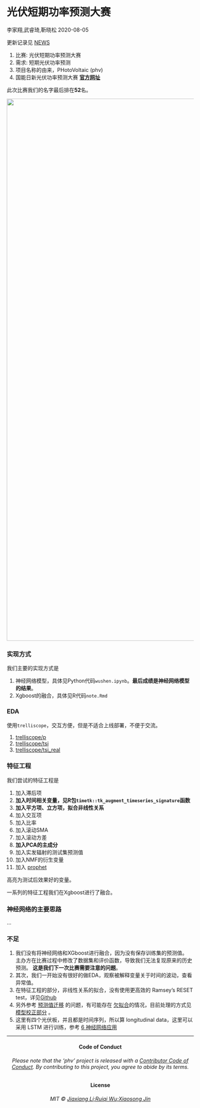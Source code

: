 光伏短期功率预测大赛
================
李家翔,武睿琦,靳晓松
2020-08-05

<!-- README.md is generated from README.Rmd. Please edit that file -->

更新记录见 [NEWS](NEWS.md)

1.  比赛: 光伏短期功率预测大赛
2.  需求: 短期光伏功率预测
3.  项目名称的由来，PHotoVoltaic (phv)
4.  国能日新光伏功率预测大赛
    [**官方网址**](http://www.dcjingsai.com/common/cmpt/%E5%9B%BD%E8%83%BD%E6%97%A5%E6%96%B0%E5%85%89%E4%BC%8F%E5%8A%9F%E7%8E%87%E9%A2%84%E6%B5%8B%E5%A4%A7%E8%B5%9B_%E7%AB%9E%E8%B5%9B%E4%BF%A1%E6%81%AF.html)

此次比赛我们的名字最后排在**52**名。

<img src="pic/rank.png" width="1460" />

### 实现方式

我们主要的实现方式是

1.  神经网络模型，具体见Python代码`wushen.ipynb`。**最后成绩是神经网络模型的结果**。
2.  Xgboost的融合，具体见R代码`note.Rmd`

### EDA

使用`trelliscope`，交互方便，但是不适合上线部署，不便于交流。

1.  [trelliscope/p](https://jiaxiangbu.github.io/phv//trelliscope/p/index.html)
2.  [trelliscope/tsi](https://jiaxiangbu.github.io/phv//trelliscope/tsi/index.html)
3.  [trelliscope/tsi\_real](https://jiaxiangbu.github.io/phv//trelliscope/tsi_real/index.html)

### 特征工程

我们尝试的特征工程是

1.  加入滞后项
2.  **加入时间相关变量，见R包`timetk::tk_augment_timeseries_signature`函数**
3.  **加入平方项、立方项，拟合非线性关系**
4.  加入交互项
5.  加入比率
6.  加入滚动SMA
7.  加入滚动方差
8.  **加入PCA的主成分**
9.  加入实发辐射的测试集预测值
10. 加入NMF的衍生变量
11. 加入 [prophet](https://github.com/facebook/prophet)

高亮为测试后效果好的变量。

一系列的特征工程我们在Xgboost进行了融合。

### 神经网络的主要思路

…

### 不足

1.  我们没有将神经网络和XGboost进行融合，因为没有保存训练集的预测值。
    主办方在比赛过程中修改了数据集和评价函数，导致我们无法复现原来的历史预测。
    **这是我们下一次比赛需要注意的问题**。
2.  其次，我们一开始没有很好的做EDA，观察被解释变量关于时间的波动，查看异常值。
3.  在特征工程的部分，非线性关系的拟合，没有使用更高效的 Ramsey’s RESET
    test，详见[Github](https://github.com/JiaxiangBU/learn_fe)
4.  另外参考 [预测值迁移](https://jiaxiangbu.github.io/channel_valuation/about)
    的问题，有可能存在
    [欠拟合](https://jiaxiangbu.github.io/learn_fe/)的情况，目前处理的方式见
    [模型校正部分](https://jiaxiangbu.github.io/train_model/learning_notes.html)
    。
5.  这里有四个光伏板，并且都是时间序列，所以算 longitudinal data，这里可以采用 LSTM 进行训练，参考 [6
    神经网络应用](https://jiaxiangbu.github.io/learn_longitudinal_analysis/analysis/introduction-panel-data.html)

-----

<h4 align="center">

**Code of Conduct**

</h4>

<h6 align="center">

Please note that the ‘phv’ project is released with a [Contributor Code
of Conduct](CODE_OF_CONDUCT.md). By contributing to this project, you
agree to abide by its terms.

</h6>

<h4 align="center">

**License**

</h4>

<h6 align="center">

MIT © [Jiaxiang Li;Ruiqi Wu;Xiaosong Jin](LICENSE.md)

</h6>
